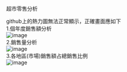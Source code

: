 超市零售分析  
  
github上的熱力圖無法正常顯示，正確畫面應如下  
1.個年度銷售額分析  
![image](https://user-images.githubusercontent.com/99521114/181160725-35793ed8-4bf3-47da-8876-69441503817e.png)  
2.銷售量分析  
![image](https://user-images.githubusercontent.com/99521114/181161587-c79198de-b838-4dd6-8261-4a105c065c16.png)  
3.各地區(市場)銷售額占總銷售比例  
![image](https://user-images.githubusercontent.com/99521114/181161635-ab02473b-d6fd-4819-9f9b-def8489f021a.png)  

